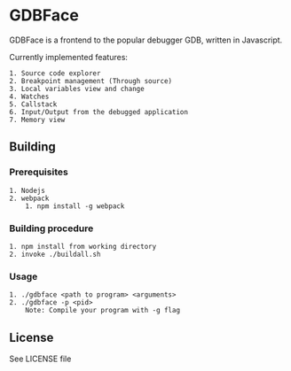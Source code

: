 # GDBFace

GDBFace is a frontend to the popular debugger GDB, written in Javascript.

Currently implemented features:

	1. Source code explorer
	2. Breakpoint management (Through source)
	3. Local variables view and change
	4. Watches
	5. Callstack
	6. Input/Output from the debugged application
	7. Memory view 

## Building

### Prerequisites

	1. Nodejs
	2. webpack
		1. npm install -g webpack

### Building procedure

	1. npm install from working directory
	2. invoke ./buildall.sh

### Usage

	1. ./gdbface <path to program> <arguments>
	2. ./gdbface -p <pid>
		Note: Compile your program with -g flag
		
## License

See LICENSE file

